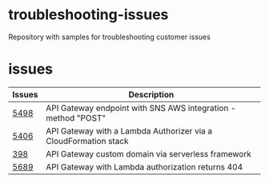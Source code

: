 # troubleshooting-issues
Repository with samples for troubleshooting customer issues

# issues

Issues | Description
---    | ---
[5498](https://github.com/localstack/localstack/issues/5498) | API Gateway endpoint with SNS AWS integration - method "POST"
[5406](https://github.com/localstack/localstack/issues/5406) | API Gateway with a Lambda Authorizer via a CloudFormation stack
[398](https://github.com/localstack/localstack-ext/issues/398) | API Gateway custom domain via serverless framework
[5689](https://github.com/localstack/troubleshooting-issues/tree/main/issue_5689) | API Gateway with Lambda authorization returns 404
